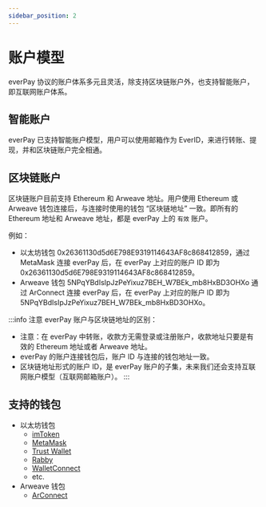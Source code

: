 ```yaml
---
sidebar_position: 2
---
```


# 账户模型

everPay 协议的账户体系多元且灵活，除支持区块链账户外，也支持智能账户，即互联网账户体系。

## 智能账户

everPay 已支持智能账户模型，用户可以使用邮箱作为 EverID，来进行转账、提现，并和区块链账户完全相通。

## 区块链账户

区块链账户目前支持 Ethereum 和 Arweave 地址。用户使用 Ethereum 或 Arweave 钱包连接后，与连接时使用的钱包 “区块链地址” 一致。即所有的 Ethereum 地址和 Arweave 地址，都是 everPay 上的 `有效` 账户。

例如：

* 以太坊钱包 0x26361130d5d6E798E9319114643AF8c868412859，通过 MetaMask 连接 everPay 后，在 everPay 上对应的账户 ID 即为 0x26361130d5d6E798E9319114643AF8c868412859。
* Arweave 钱包 5NPqYBdIsIpJzPeYixuz7BEH_W7BEk_mb8HxBD3OHXo 通过 ArConnect 连接 everPay 后，在 everPay 上对应的账户 ID 即为 5NPqYBdIsIpJzPeYixuz7BEH_W7BEk_mb8HxBD3OHXo。

:::info 注意
everPay 账户与区块链地址的区别：

* 注意：在 everPay 中转账，收款方无需登录或注册账户，收款地址只要是有效的 Ethereum 地址或者 Arweave 地址。
* everPay 的账户连接钱包后，账户 ID 与连接的钱包地址一致。
* 区块链地址形式的账户 ID，是 everPay 账户的子集，未来我们还会支持互联网账户模型（互联网邮箱账户）。
:::

## 支持的钱包

* 以太坊钱包
  * [imToken](https://token.im/)
  * [MetaMask](https://metamask.io/)
  * [Trust Wallet](https://trustwallet.com/)
  * [Rabby](https://rabby.io/)
  * [WalletConnect](https://walletconnect.org/)
  * etc.
* Arweave 钱包
  * [ArConnect](https://arconnect.io/)
